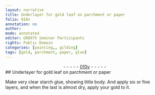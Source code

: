 ```yaml
---
layout: narrative
title: Underlayer for gold leaf on parchment or paper
folio: 010v
annotation: no
author:
mode: annotated
editor: GR8975 Seminar Participants
rights: Public Domain
categories: [painting,, gilding]
tags: [gold, parchment, paper, glue]
---
```


 <div class="folio" align="center">- - - - - <a href="http://gallica.bnf.fr/ark:/12148/btv1b10500001g/f26.image" target="_blank">010v</a> - - - - - </div> 
## Underlayer for <span class="material_format"><span class="material">gold</span> leaf</span> on <span class="material">parchment</span> or <span class="material">paper</span>

 
 <span class="activity"></span> <span class="activity"></span>  Make <span class="material_format">very clear starch <span class="material">glue</span></span>, showing little body. And apply six or five layers, and when the last is almost dry, apply your <span class="material">gold</span> to it. 
 